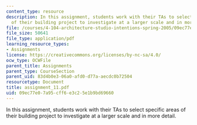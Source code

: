 ```yaml
---
content_type: resource
description: In this assignment, students work with their TAs to select specific areas
  of their building project to investigate at a larger scale and in more detail.
file: /courses/4-104-architecture-studio-intentions-spring-2005/09ec77e07a95cff6e3c25e1b9bd69660_assignment_11.pdf
file_size: 50641
file_type: application/pdf
learning_resource_types:
- Assignments
license: https://creativecommons.org/licenses/by-nc-sa/4.0/
ocw_type: OCWFile
parent_title: Assignments
parent_type: CourseSection
parent_uid: 83d4b0e3-06a0-afd0-d77a-aecdc0b72504
resourcetype: Document
title: assignment_11.pdf
uid: 09ec77e0-7a95-cff6-e3c2-5e1b9bd69660
---
```

In this assignment, students work with their TAs to select specific areas of their building project to investigate at a larger scale and in more detail.